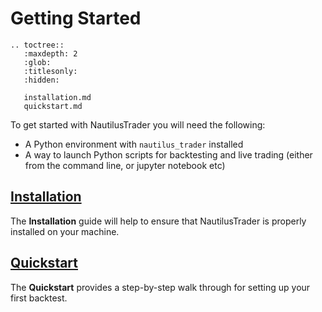# Getting Started

```{eval-rst}
.. toctree::
   :maxdepth: 2
   :glob:
   :titlesonly:
   :hidden:
   
   installation.md
   quickstart.md
```

To get started with NautilusTrader you will need the following:
- A Python environment with `nautilus_trader` installed
- A way to launch Python scripts for backtesting and live trading (either from the command line, or jupyter notebook etc)

## [Installation](installation.md)
The **Installation** guide will help to ensure that NautilusTrader is properly installed on your machine.

## [Quickstart](quickstart.md)
The **Quickstart** provides a step-by-step walk through for setting up your first backtest.
